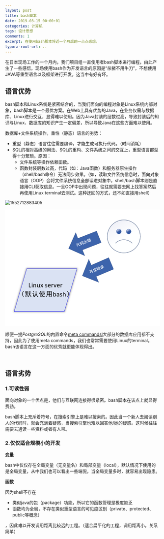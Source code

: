 ```yaml
---
layout: post
title: bash脚本
date: 2019-03-15 00:00:01
categories: 计算机
tags: 设计思想
comments: 1
excerpt: 在使用bash脚本将近一个月后的一点点感想。
typora-root-url: ..
---
```




在日本现场工作的一个月内，我们项目组一直使用者bash脚本进行编程，由此产生了一些感悟。现场使用bash作为开发语言的原因是“杀猪不用牛刀”，不想使用JAVA等重型语言以及框架进行开发。这当中有好有坏。

## 语言优势

bash脚本和Linux系统是紧密结合的，当我们面向的编程对象是Linux系统内部对象，bash脚本是一个最优方案。在Web上具有优势的Java，在业务仅需与数据库、Linux进行交互，显得难以使用。因为Java封装的层数过高，导致封装后的知识与Linux、数据库的知识产生一定偏差，所以导致Java在这些方面难以使用。


数据库+文件系统操作，重性（静态）语言的劣势：

- 重型（静态）语言往往需要编译，才能生成可执行代码。（时间消耗）
- SQL的相对高级的用法、SQL的重构、文件系统之间的交互上，重型语言都型得十分繁琐。原因：
  - 文件系统等操作依赖函数。
  - 函数封装层数过高，代码（如：Java函数）和服务器原生操作（shell/bash命令）无法同步效果。（如，读取文件系统信息时，面向对象语言（OOP）会将文件系统信息全部读进对象中，shell/bash脚本则是直接用CLI获取信息。一旦OOP中出现问题，往往就需要去网上找答案然后再使用Linux terminal去测试。这种迂回的方式，还不如直接用shell）

![1552712883405](/../assets/blog_res/%5CUsers%5Ccxx%5CAppData%5CRoaming%5CTypora%5Ctypora-user-images%5C1552712883405.png)

![1552713198826](/../assets/blog_res/1552713198826.png)

顺便一提*PostgreSQL*的内置命令[meta commandsl](https://www.postgresql.org/docs/9.2/app-psql.html)大部分的数据库应用都不支持，因此为了使用meta commands，我们也常常需要使用Linux的terminal。bash该语言在这一方面的优秀就更能体现得出。

<br>

## 语言劣势

### 1.可读性弱

面向对象的一个优点是，他们与互联网连接得很紧密。bash脚本在该点上就显得费劲。

bash脚本上充斥着符号，在搜索引擎上是难以搜索的。因此当一个新人去阅读别人的代码时，就会充满着疑惑，当搜索引擎也难以回答他/她的疑惑。这时候往往需要去通读一些资料或者有人带。

### 2.仅仅适合规模小的开发

**变量**

bash中仅仅存在全局变量（无变量名）和局部变量（local），默认情况下使用的是全局变量，从中我们也可以看出一些端倪，当全局变量多时，就容易出现隐患。

**函数**





因为shell不存在

- 类似java的包（package）功能，所以它的函数管理是极度缺乏
- 函数均为全局，不存在类似重型语言的可见度区别（private、protected、public等概念）

，因此难以开发调用距离比较远的工程。（适合扁平化的工程，调用距离小，关系简单）